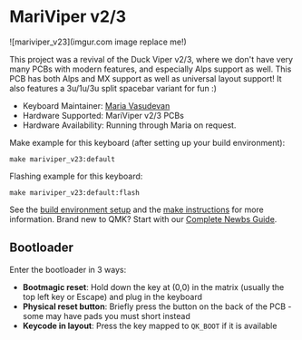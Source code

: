 # MariViper v2/3

![mariviper_v23](imgur.com image replace me!)

This project was a revival of the Duck Viper v2/3, where we don't have very many PCBs with modern features, and
especially Alps support as well. This PCB has both Alps and MX support as well as universal layout support! It also
features a 3u/1u/3u split spacebar variant for fun :)

* Keyboard Maintainer: [Maria Vasudevan](https://github.com/toril940)
* Hardware Supported: MariViper v2/3 PCBs
* Hardware Availability: Running through Maria on request.

Make example for this keyboard (after setting up your build environment):

    make mariviper_v23:default

Flashing example for this keyboard:

    make mariviper_v23:default:flash

See the [build environment setup](https://docs.qmk.fm/#/getting_started_build_tools) and the [make instructions](https://docs.qmk.fm/#/getting_started_make_guide) for more information. Brand new to QMK? Start with our [Complete Newbs Guide](https://docs.qmk.fm/#/newbs).

## Bootloader

Enter the bootloader in 3 ways:

* **Bootmagic reset**: Hold down the key at (0,0) in the matrix (usually the top left key or Escape) and plug in the keyboard
* **Physical reset button**: Briefly press the button on the back of the PCB - some may have pads you must short instead
* **Keycode in layout**: Press the key mapped to `QK_BOOT` if it is available
